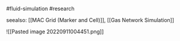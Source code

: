 #fluid-simulation #research 

seealso: [[MAC Grid (Marker and Cell)]], [[Gas Network Simulation]]




![[Pasted image 20220911004451.png]]